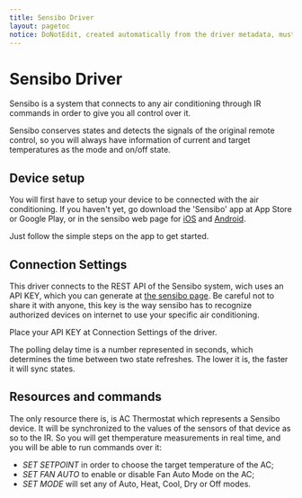 ```yaml
---
title: Sensibo Driver
layout: pagetoc
notice: DoNotEdit, created automatically from the driver metadata, must be updated on the driver itself
---
```

Sensibo Driver
==============

Sensibo is a system that connects to any air conditioning through IR commands in order to give you
all control over it.

Sensibo conserves states and detects the signals of the original remote control, so you will always
have information of current and target temperatures as the mode and on/off state.


Device setup
------------

You will first have to setup your device to be connected with the air conditioning.
If you haven't yet, go download the 'Sensibo' app at App Store or Google Play, or in the sensibo
web page for [iOS](http://sensibo.com/pages/ios) and [Android](http://sensibo.com/pages/android).

Just follow the simple steps on the app to get started.


Connection Settings
-------------------

This driver connects to the REST API of the Sensibo system, wich uses an API KEY, which you can generate at
[the sensibo page](https://home.sensibo.com/me/api). Be careful not to share it with anyone, this key is the
way sensibo has to recognize authorized devices on internet to use your specific air conditioning.

Place your API KEY at Connection Settings of the driver.

The polling delay time is a number represented in seconds, which determines the time between two state refreshes.
The lower it is, the faster it will sync states.


Resources and commands
----------------------

The only resource there is, is AC Thermostat which represents a Sensibo device. It will be synchronized to the values
of the sensors of that device as so to the IR. So you will get themperature measurements in real time, and you will be
able to run commands over it:

  - _SET SETPOINT_ in order to choose the target temperature of the AC;
  - _SET FAN AUTO_ to enable or disable Fan Auto Mode on the AC;
  - _SET MODE_ will set any of Auto, Heat, Cool, Dry or Off modes.

